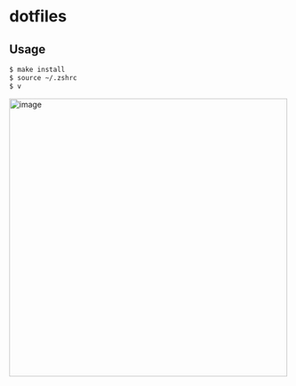 # dotfiles

## Usage

```sh
$ make install
$ source ~/.zshrc
$ v
```

<img width="500" alt="image" src="https://github.com/karamaru-alpha/dotfiles/assets/38310693/4330c3fe-09d3-48d5-a711-7e7d4b9c4866">

